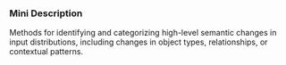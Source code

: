 ### Mini Description

Methods for identifying and categorizing high-level semantic changes in input distributions, including changes in object types, relationships, or contextual patterns.
